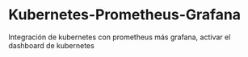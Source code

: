 # Kubernetes-Prometheus-Grafana
Integración de kubernetes con prometheus más grafana, activar el dashboard de kubernetes
